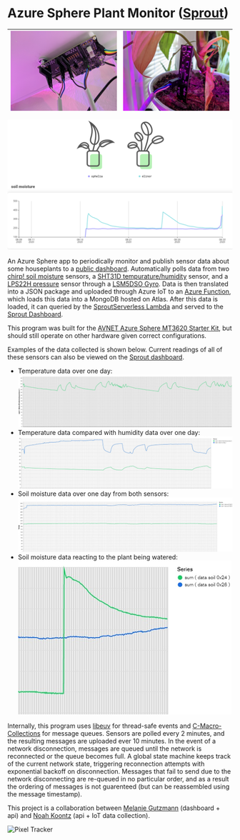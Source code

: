 # Azure Sphere Plant Monitor ([Sprout](https://mirrorkey.dev/Sprout))

| ![An AVNET MT3620 starter kit magnetically attached to a shelf](./readme/Board.jpg) | ![Chirp! soil moisture sensor attached to a plant](./readme/Sensor.jpg) |
|:---:|:---:|
![Sprout dashboard showing soil moisture data](./readme/plant_graph.png)

An Azure Sphere app to periodically monitor and publish sensor data about some houseplants to a [public dashboard](https://mirrorkey.dev/Sprout). Automatically polls data from two [chirp! soil moisture](https://github.com/Miceuz/i2c-moisture-sensor) sensors, a [SHT31D tempurature/humidity](https://www.adafruit.com/product/2857) sensor, and a [LPS22H pressure](https://www.st.com/en/mems-and-sensors/lps22hb.html) sensor through a [LSM5DSO Gyro](https://www.st.com/en/mems-and-sensors/lsm6dso.html). Data is then translated into a JSON package and uploaded through Azure IoT to an [Azure Function](https://github.com/prototypicalpro/LambdaWorkspace/tree/master/azureplant), which loads this data into a MongoDB hosted on Atlas. After this data is loaded, it can queried by the [SproutServerless Lambda](https://github.com/mirrorkeydev/SproutServerless) and served to the [Sprout Dashboard](https://github.com/mirrorkeydev/Sprout). 

This program was built for the [AVNET Azure Sphere MT3620 Starter Kit](https://www.avnet.com/shop/us/products/avnet-engineering-services/aes-ms-mt3620-sk-g-3074457345636825680/), but should still operate on other hardware given correct configurations.

Examples of the data collected is shown below. Current readings of all of these sensors can also be viewed on the [Sprout dashboard](https://mirrorkey.dev/Sprout).
 * Temperature data over one day: ![Graph of tempurature data logged using this project over a two week period](./readme/temp.jpg)
 * Temperature data compared with humidity data over one day: ![Graph of temperature and humidity data logged using this project over a two week period](./readme/temp_and_humid.jpg)
 * Soil moisture data over one day from both sensors: ![Graph of soil moisture data logged using this project over a two week period](./readme/soil_passive.jpg)
 * Soil moisture data reacting to the plant being watered: ![Graph of soil moisture data logged using this project over a short period, showing a large spike in one of the sensors readings](readme/soil_water.jpg)

Internally, this program uses [libeuv](https://github.com/troglobit/libuev) for thread-safe events and [C-Macro-Collections](https://github.com/LeoVen/C-Macro-Collections) for message queues. Sensors are polled every 2 minutes, and the resulting messages are uploaded ever 10 minutes. In the event of a network disconnection, messages are queued until the network is reconnected or the queue becomes full. A global state machine keeps track of the current network state, triggering reconnection attempts with exponential backoff on disconnection. Messages that fail to send due to the network disconnecting are re-queued in no particular order, and as a result the ordering of messages is not guarenteed (but can be reassembled using the message timestamp). 

This project is a collaboration between [Melanie Gutzmann](https://github.com/mirrorkeydev) (dashboard + api) and [Noah Koontz](https://github.com/prototypicalpro) (api + IoT data collection).

![Pixel Tracker](https://track.prototypical.pro?source=github&repo=AzureSpherePlantMonitor)